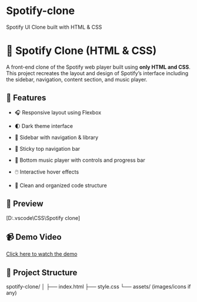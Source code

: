 # Spotify-clone
Spotify UI Clone built with HTML & CSS
# 🎵 Spotify Clone (HTML & CSS)

A front-end clone of the Spotify web player built using **only HTML and CSS**. This project recreates the layout and design of Spotify’s interface including the sidebar, navigation, content section, and music player.

## 🚀 Features

- 🎧 Responsive layout using Flexbox
- 🌓 Dark theme interface

- 📂 Sidebar with navigation & library
- 📌 Sticky top navigation bar
- 🎼 Bottom music player with controls and progress bar
- 🖱️ Interactive hover effects
- 🧼 Clean and organized code structure

## 📸 Preview

[D:\.vscode\CSS\Spotify clone]



## 📹 Demo Video

[Click here to watch the demo](#) <!-- Replace with your video link -->

## 📁 Project Structure
spotify-clone/
│
├── index.html
├── style.css
└── assets/   (images/icons if any)



